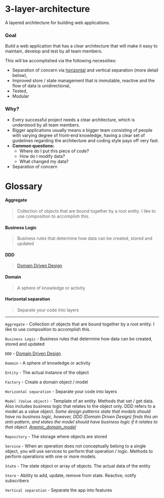 # 3-layer-architecture

A layered architecture for building web applications.

### Goal

Build a web application that has a clear architecture that will make it easy to maintain, develop and test by all team members.

This will be accomplished via the following necessities:

* Separation of concern via [horizontal](#horizontal-separation) and vertical separation (more detail below),
* Improved store / state management that is immutable, reactive and the flow of data is unidirectional,
* Tested,
* Modular

### Why?

* Every successful project needs a clear architecture, which is understood by all team members.
* Bigger applications usually means a bigger team consisting of people with varying degree of front-end knowledge, having a clear set of guidelines regarding the architecture and coding style pays off very fast.
* __Common questions:__
  * Where do I put this piece of code?
  * How do I modify data?
  * What changed my data?
* Separation of concern

# Glossary

#### Aggregate

> Collection of objects that are bound together by a root entity. I like to use composition to accomplish this.

#### Business Logic

> Business rules that determine how data can be created, stored and updated

#### DDD

> [Domain Driven Design](https://en.wikipedia.org/wiki/Domain-driven_design)

#### Domain

> A sphere of knowledge or activity

#### Horizontal separation

> Separate your code into layers

---

`Aggregate` - Collection of objects that are bound together by a root entity. I like to use composition to accomplish this.

`Business Logic` - Business rules that determine how data can be created, stored and updated

`DDD` - [Domain Driven Design](https://en.wikipedia.org/wiki/Domain-driven_design)

`Domain` - A sphere of knowledge or activity

`Entity` - The actual instance of the object

`Factory` - Create a domain object / model

`Horizontal separation` - Separate your code into layers

`Model (Value object)` - Template of an entity. Methods that set / get data. Also includes business logic that relates to the object only. DDD refers to a model as a value object. _Some design patterns state that models should have no business logic, however, DDD (Domain Driven Design) finds this an anti-pattern, and states the model should have business logic if it relates to that object. [Anemic_domain_model](https://en.wikipedia.org/wiki/Anemic_domain_model)_

`Repository` - The storage where objects are stored

`Service` - When an operation does not conceptually belong to a single object, you will use services to perform that operation / logic. Methods to perform operations with one or more models.

`State` - The state object or array of objects. The actual data of the entity

`Store` - Ability to add, update, remove from state. Reactive, notify subscribers

`Vertical separation` - Separate the app into features
